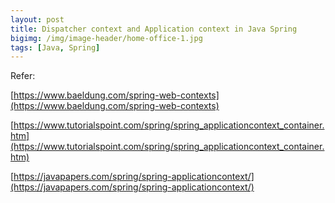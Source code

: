 ```yaml
---
layout: post
title: Dispatcher context and Application context in Java Spring
bigimg: /img/image-header/home-office-1.jpg
tags: [Java, Spring]
---
```





Refer:

[https://www.baeldung.com/spring-web-contexts](https://www.baeldung.com/spring-web-contexts)

[https://www.tutorialspoint.com/spring/spring_applicationcontext_container.htm](https://www.tutorialspoint.com/spring/spring_applicationcontext_container.htm)

[https://javapapers.com/spring/spring-applicationcontext/](https://javapapers.com/spring/spring-applicationcontext/)

    